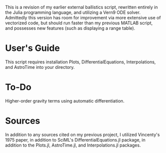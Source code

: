 This is a revision of my earlier external ballistics script, rewritten entirely in the Julia programming language, and utilizing a Vern9 ODE solver. Admittedly this version has room for improvement via more extensive use of vectorized code, but should run faster than my previous MATLAB script, and possesses new features (such as displaying a range table).

# User's Guide
This script requires installation Plots, DifferentialEquations, Interpolations, and AstroTime into your directory.

# To-Do
Higher-order gravity terms using automatic differentiation.

# Sources
In addition to any sources cited on my previous project, I utilized Vincenty's 1975 paper, in addition to SciML's DifferentialEquations.jl package, in addition to the Plots.jl, AstroTime.jl, and Interpolations.jl packages.
